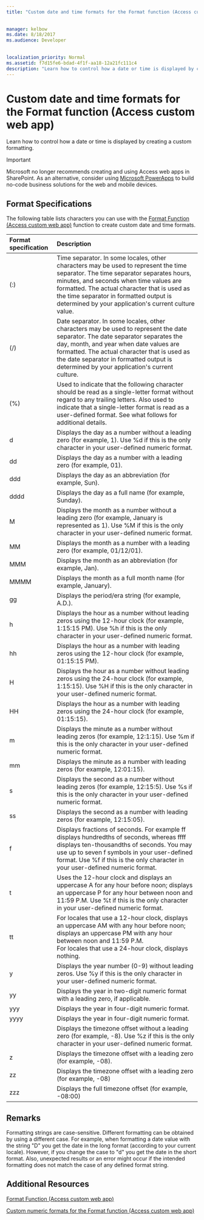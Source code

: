 ```yaml
---
title: "Custom date and time formats for the Format function (Access custom web app)"
  
  
manager: kelbow
ms.date: 8/18/2017
ms.audience: Developer
 
  
localization_priority: Normal
ms.assetid: f7d15fe6-bdad-4f1f-aa18-12a21fc111c4
description: "Learn how to control how a date or time is displayed by creating a custom formatting."
---
```


# Custom date and time formats for the Format function (Access custom web app)

Learn how to control how a date or time is displayed by creating a custom formatting.
  
> [!IMPORTANT]
> Microsoft no longer recommends creating and using Access web apps in SharePoint. As an alternative, consider using [Microsoft PowerApps](https://powerapps.microsoft.com/en-us/) to build no-code business solutions for the web and mobile devices. 
  
## Format Specifications

The following table lists characters you can use with the [Format Function (Access custom web app)](format-function-access-custom-web-app.md) function to create custom date and time formats. 
  
|**Format specification**|**Description**|
|:-----|:-----|
|(:)  <br/> |Time separator. In some locales, other characters may be used to represent the time separator. The time separator separates hours, minutes, and seconds when time values are formatted. The actual character that is used as the time separator in formatted output is determined by your application's current culture value.  <br/> |
|(/)  <br/> |Date separator. In some locales, other characters may be used to represent the date separator. The date separator separates the day, month, and year when date values are formatted. The actual character that is used as the date separator in formatted output is determined by your application's current culture.  <br/> |
|(%)  <br/> |Used to indicate that the following character should be read as a single-letter format without regard to any trailing letters. Also used to indicate that a single-letter format is read as a user-defined format. See what follows for additional details.  <br/> |
|d  <br/> |Displays the day as a number without a leading zero (for example, 1). Use %d if this is the only character in your user-defined numeric format.  <br/> |
|dd  <br/> |Displays the day as a number with a leading zero (for example, 01).  <br/> |
|ddd  <br/> |Displays the day as an abbreviation (for example, Sun).  <br/> |
|dddd  <br/> |Displays the day as a full name (for example, Sunday).  <br/> |
|M  <br/> |Displays the month as a number without a leading zero (for example, January is represented as 1). Use %M if this is the only character in your user-defined numeric format.  <br/> |
|MM  <br/> |Displays the month as a number with a leading zero (for example, 01/12/01).  <br/> |
|MMM  <br/> |Displays the month as an abbreviation (for example, Jan).  <br/> |
|MMMM  <br/> |Displays the month as a full month name (for example, January).  <br/> |
|gg  <br/> |Displays the period/era string (for example, A.D.).  <br/> |
|h  <br/> |Displays the hour as a number without leading zeros using the 12-hour clock (for example, 1:15:15 PM). Use %h if this is the only character in your user-defined numeric format.  <br/> |
|hh  <br/> |Displays the hour as a number with leading zeros using the 12-hour clock (for example, 01:15:15 PM).  <br/> |
|H  <br/> |Displays the hour as a number without leading zeros using the 24-hour clock (for example, 1:15:15). Use %H if this is the only character in your user-defined numeric format.  <br/> |
|HH  <br/> |Displays the hour as a number with leading zeros using the 24-hour clock (for example, 01:15:15).  <br/> |
|m  <br/> |Displays the minute as a number without leading zeros (for example, 12:1:15). Use %m if this is the only character in your user-defined numeric format.  <br/> |
|mm  <br/> |Displays the minute as a number with leading zeros (for example, 12:01:15).  <br/> |
|s  <br/> |Displays the second as a number without leading zeros (for example, 12:15:5). Use %s if this is the only character in your user-defined numeric format.  <br/> |
|ss  <br/> |Displays the second as a number with leading zeros (for example, 12:15:05).  <br/> |
|f  <br/> |Displays fractions of seconds. For example ff displays hundredths of seconds, whereas ffff displays ten-thousandths of seconds. You may use up to seven f symbols in your user-defined format. Use %f if this is the only character in your user-defined numeric format.  <br/> |
|t  <br/> |Uses the 12-hour clock and displays an uppercase A for any hour before noon; displays an uppercase P for any hour between noon and 11:59 P.M. Use %t if this is the only character in your user-defined numeric format.  <br/> |
|tt  <br/> |For locales that use a 12-hour clock, displays an uppercase AM with any hour before noon; displays an uppercase PM with any hour between noon and 11:59 P.M.  <br/> For locales that use a 24-hour clock, displays nothing.  <br/> |
|y  <br/> |Displays the year number (0-9) without leading zeros. Use %y if this is the only character in your user-defined numeric format.  <br/> |
|yy  <br/> |Displays the year in two-digit numeric format with a leading zero, if applicable.  <br/> |
|yyy  <br/> |Displays the year in four-digit numeric format.  <br/> |
|yyyy  <br/> |Displays the year in four-digit numeric format.  <br/> |
||Displays the timezone offset without a leading zero (for example, -8). Use %z if this is the only character in your user-defined numeric format.  <br/> |
|z  <br/> |Displays the timezone offset with a leading zero (for example, -08).  <br/> |
|zz  <br/> |Displays the timezone offset with a leading zero (for example, -08)  <br/> |
|zzz  <br/> |Displays the full timezone offset (for example, -08:00)  <br/> |
   
## Remarks

Formatting strings are case-sensitive. Different formatting can be obtained by using a different case. For example, when formatting a date value with the string "D" you get the date in the long format (according to your current locale). However, if you change the case to "d" you get the date in the short format. Also, unexpected results or an error might occur if the intended formatting does not match the case of any defined format string.
  
## Additional Resources

[Format Function (Access custom web app)](format-function-access-custom-web-app.md)
  
[Custom numeric formats for the Format function (Access custom web app)](custom-numeric-formats-for-the-format-function-access-custom-web-app.md)
  

